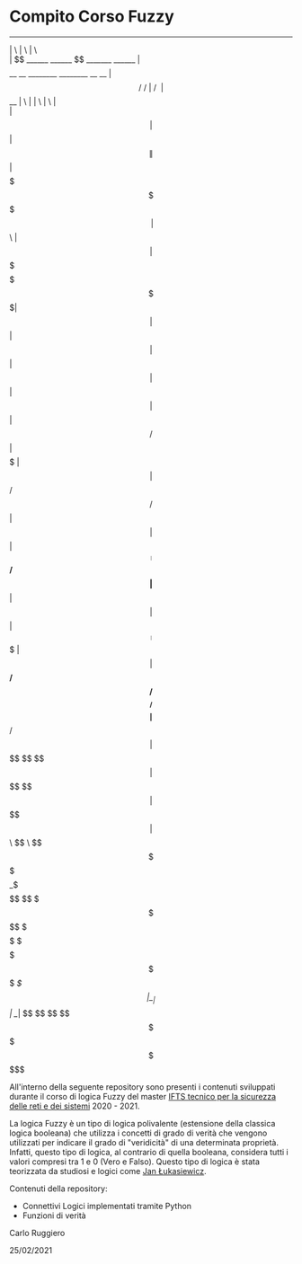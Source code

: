 # Compito Corso Fuzzy
 __                          __                          ________                                       
|  \                        |  \                        |        \                                      
| $$      ______    ______   \$$  _______ ______        | $$$$$$$$__    __  ________ ________  __    __ 
| $$     /      \  /      \ |  \ /       \      \       | $$__   |  \  |  \|        \        \|  \  |  \
| $$    |  $$$$$$\|  $$$$$$\| $$|  $$$$$$$\$$$$$$\      | $$  \  | $$  | $$ \$$$$$$$$\$$$$$$$$| $$  | $$
| $$    | $$  | $$| $$  | $$| $$| $$     /      $$      | $$$$$  | $$  | $$  /    $$  /    $$ | $$  | $$
| $$____| $$__/ $$| $$__| $$| $$| $$____|  $$$$$$$      | $$     | $$__/ $$ /  $$$$_ /  $$$$_ | $$__/ $$
| $$     \$$    $$ \$$    $$| $$ \$$     \$$    $$      | $$      \$$    $$|  $$    \  $$    \ \$$    $$
 \$$$$$$$$\$$$$$$  _\$$$$$$$ \$$  \$$$$$$$\$$$$$$$       \$$       \$$$$$$  \$$$$$$$$\$$$$$$$$ _\$$$$$$$
                  |  \__| $$                                                                  |  \__| $$
                   \$$    $$                                                                   \$$    $$
                    \$$$$$$                                                                     \$$$$$$ 
              
All'interno della seguente repository sono presenti i contenuti sviluppati durante il corso di logica Fuzzy del master [IFTS tecnico per la sicurezza delle reti e dei sistemi](https://www.scuolalatecnica.it/ifts) 2020 - 2021.

La logica Fuzzy è un tipo di logica polivalente (estensione della classica logica booleana) che utilizza i concetti di grado di verità che vengono utilizzati per indicare il grado di "veridicità" di una determinata proprietà. Infatti, questo tipo di logica, al contrario di quella booleana, considera tutti i valori compresi tra 1 e 0 (Vero e Falso). Questo tipo di logica è stata teorizzata da studiosi e logici come [Jan Łukasiewicz](https://it.wikipedia.org/wiki/Jan_%C5%81ukasiewicz).


Contenuti della repository:
* Connettivi Logici implementati tramite Python
* Funzioni di verità 

Carlo Ruggiero 

25/02/2021


